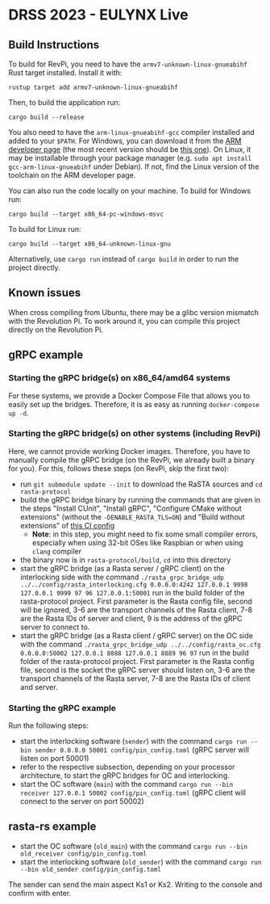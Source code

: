 # DRSS 2023 - EULYNX Live

## Build Instructions

To build for RevPi, you need to have the `armv7-unknown-linux-gnueabihf` Rust target installed. Install it with:

```
rustup target add armv7-unknown-linux-gnueabihf
```

Then, to build the application run:

```
cargo build --release
```

You also need to have the `arm-linux-gnueabihf-gcc` compiler installed and added to your `$PATH`.
For Windows, you can download it from the [ARM developer page](https://developer.arm.com/downloads/-/arm-gnu-toolchain-downloads)
(the most recent version should be [this one](https://developer.arm.com/-/media/Files/downloads/gnu/12.2.rel1/binrel/arm-gnu-toolchain-12.2.rel1-mingw-w64-i686-arm-none-linux-gnueabihf.zip?rev=594a0e67053b41a69bef8ec31614ae63&hash=2D1826C238F9ECE7A86DB9FE99AE9E25E137D59F)). 
On Linux, it may be installable through your package manager (e.g. `sudo apt install gcc-arm-linux-gnueabihf` under Debian). If not,
find the Linux version of the toolchain on the ARM developer page.

You can also run the code locally on your machine.
To build for Windows run:

```
cargo build --target x86_64-pc-windows-msvc
```

To build for Linux run:

```
cargo build --target x86_64-unknown-linux-gnu
```

Alternatively, use `cargo run` instead of `cargo build` in order to
run the project directly.

## Known issues

When cross compiling from Ubuntu, there may be a glibc version mismatch with the Revolution Pi. To work around it, you can compile this project directly on the Revolution Pi.

## gRPC example
### Starting the gRPC bridge(s) on x86_64/amd64 systems
For these systems, we provide a Docker Compose File that allows you to easily set up the bridges. Therefore, it is as easy as running `docker-compose up -d`.

### Starting the gRPC bridge(s) on other systems (including RevPi)
Here, we cannot provide working Docker images. Therefore, you have to manually compile the gRPC bridge (on the RevPi, we already built a binary for you).
For this, follows these steps (on RevPi, skip the first two):

* run `git submodule update --init` to download the RaSTA sources and `cd rasta-protocol`
* build the gRPC bridge binary by running the commands that are given in the steps "Install CUnit", "Install gRPC", "Configure CMake without extensions" (without the `-DENABLE_RASTA_TLS=ON`) and "Build without extensions" of [this CI config](https://github.com/eulynx-live/rasta-protocol/blob/main/.github/workflows/ci.yml)
    * **Note**: in this step, you might need to fix some small compiler errors, especially when using 32-bit OSes like Raspbian or when using `clang` compiler
* the binary now is in `rasta-protocol/build`, `cd` into this directory
* start the gRPC bridge (as a Rasta server / gRPC client) on the interlocking side with the command `./rasta_grpc_bridge_udp ../../config/rasta_interlocking.cfg 0.0.0.0:4242 127.0.0.1 9998 127.0.0.1 9999 97 96 127.0.0.1:50001` run in the build folder of the rasta-protocol project. First parameter is the Rasta config file, second will be ignored, 3-6 are the transport channels of the Rasta client, 7-8 are the Rasta IDs of server and client, 9 is the address of the gRPC server to connect to.
* start the gRPC bridge (as a Rasta client / gRPC server) on the OC side with the command `./rasta_grpc_bridge_udp ../../config/rasta_oc.cfg 0.0.0.0:50002 127.0.0.1 8888 127.0.0.1 8889 96 97` run in the build folder of the rasta-protocol project. First parameter is the Rasta config file, second is the socket the gRPC server should listen on, 3-6 are the transport channels of the Rasta server, 7-8 are the Rasta IDs of client and server.

### Starting the gRPC example
Run the following steps:

* start the interlocking software (`sender`) with the command `cargo run --bin sender 0.0.0.0 50001 config/pin_config.toml` (gRPC server will listen on port 50001)
* refer to the respective subsection, depending on your processor architecture, to  start the gRPC bridges for OC and interlocking.
* start the OC software (`main`) with the command `cargo run --bin receiver 127.0.0.1 50002 config/pin_config.toml` (gRPC client will connect to the server on port 50002)


## rasta-rs example 
* start the OC software (`old_main`) with the command `cargo run --bin old_receiver config/pin_config.toml`
* start the interlocking software (`old_sender`) with the command `cargo run --bin old_sender config/pin_config.toml` 

The sender can send the main aspect Ks1 or Ks2.
Writing to the console and confirm with enter.